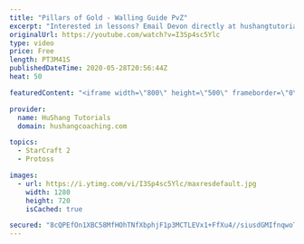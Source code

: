 ```yaml
---
title: "Pillars of Gold - Walling Guide PvZ"
excerpt: "Interested in lessons? Email Devon directly at hushangtutorials@outlook.com ------------------------------------------------------------------------------------------------------- Want to support HuShang Tutorials directly? Patreon is a website where you can contribute a monthly donation that will help"
originalUrl: https://youtube.com/watch?v=I3Sp4sc5Ylc
type: video
price: Free
length: PT3M41S
publishedDateTime: 2020-05-28T20:56:44Z
heat: 50

featuredContent: "<iframe width=\"800\" height=\"500\" frameborder=\"0\" src=\"https://www.youtube.com/embed/I3Sp4sc5Ylc\" allow=\"accelerometer; autoplay; encrypted-media; gyroscope; picture-in-picture\" allowfullscreen></iframe>"

provider:
  name: HuShang Tutorials
  domain: hushangcoaching.com

topics:
  - StarCraft 2
  - Protoss

images:
  - url: https://i.ytimg.com/vi/I3Sp4sc5Ylc/maxresdefault.jpg
    width: 1280
    height: 720
    isCached: true

secured: "8cQPEfOn1XBC58MfHOhTNfXbphjF1p3MCTLEVx1+FfXu4//siusdGMIfnqwoTeqdQToPCgIQdSoOs8G+nvF6m3/3z73fbSwslE3jF5EQTu1zMAP4bqYVqdMoNy1nY1KihDS9nh1sfvNDO8pJbx453WCVr5c+mXZ9xv3Z/XMVUgwoXl1fXhNRp1lv41MwECvYVLEgL38zgb5zvABcyvmj8RsaviAHoy0pawr0DhNQgFsYGlrp4EZJiAhiKz4uzl5i9iCHdS02vMCdqHhyT1x6SkYYDk5UZdIRr14rTyNq46B5/h5XuoKJhNZ+pdNjSGt1+YXyCrLYaat50y3ZdjylTm1Pxdj/KnVjGF/xtVMkdecbE/w0gDKgUk3/N7e/wGM/kqLmZpTOxyfENXp3aTldK+1I8Hnn0TihxKtzljFsU5M=;VVou7pEUSihhKJibtCjbCg=="
---
```


